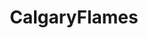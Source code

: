 ---
title: CalgaryFlames
crosslinks:
- hockey
- canucks
- NHLStreams
- place
- EdmontonOilers
- Calgary
- reddit_stream
- rangers
- ColoradoAvalanche
- The_Donald
- reactiongifs
- caps
- Coyotes
- canesfanfics
- announcements
- MegaMegaMonitor
- Anxiety
- conspiracy
- BlueJackets
---